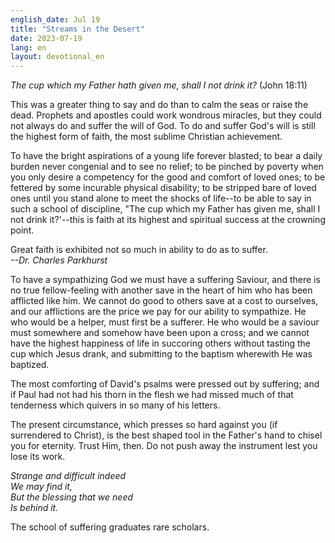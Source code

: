```yaml
---
english_date: Jul 19
title: "Streams in the Desert"
date: 2023-07-19
lang: en
layout: devotional_en
---
```





<p><em>The cup which my Father hath given me, shall I not drink it?</em> (John 18:11)

</p>

<p>This was a greater thing to say and do than to calm the seas or raise the dead. Prophets and apostles could work wondrous miracles, but they could not always do and suffer the will of God. To do and suffer God's will is still the highest form of faith, the most sublime Christian achievement.

</p>

<p>To have the bright aspirations of a young life forever blasted; to bear a daily burden never congenial and to see no relief; to be pinched by poverty when you only desire a competency for the good and comfort of loved ones; to be fettered by some incurable physical disability; to be stripped bare of loved ones until you stand alone to meet the shocks of life--to be able to say in such a school of discipline, "The cup which my Father has given me, shall I not drink it?'--this is faith at its highest and spiritual success at the crowning point.

</p>

<p>Great faith is exhibited not so much in ability to do as to suffer.<br/> <em>--Dr. Charles Parkhurst</em>

</p>

<p>To have a sympathizing God we must have a suffering Saviour, and there is no true fellow-feeling with another save in the heart of him who has been afflicted like him. We cannot do good to others save at a cost to ourselves, and our afflictions are the price we pay for our ability to sympathize. He who would be a helper, must first be a sufferer. He who would be a saviour must somewhere and somehow have been upon a cross; and we cannot have the highest happiness of life in succoring others without tasting the cup which Jesus drank, and submitting to the baptism wherewith He was baptized.

</p>

<p>The most comforting of David's psalms were pressed out by suffering; and if Paul had not had his thorn in the flesh we had missed much of that tenderness which quivers in so many of his letters.

</p>

<p>The present circumstance, which presses so hard against you (if surrendered to Christ), is the best shaped tool in the Father's hand to chisel you for eternity. Trust Him, then. Do not push away the instrument lest you lose its work.

</p>

<p><em>Strange and difficult indeed</em><br/> <em><em>We may find it,</em><br/> <em>But the blessing that we need</em><br/> <em>Is behind it.</em></em>

</p>

<p>The school of suffering graduates rare scholars.

</p>

<p></p>